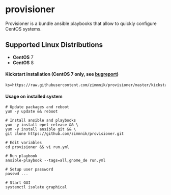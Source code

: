 # provisioner

Provisioner is a bundle ansible playbooks that allow to quickly configure CentOS systems.

Supported Linux Distributions
-----------------------------

-   **CentOS** 7
-   **CentOS** 8

#### Kickstart installation (CentOS 7 only, see [bugreport](https://bugzilla.redhat.com/show_bug.cgi?id=1712776))

    ks=https://raw.githubusercontent.com/zimmnik/provisioner/master/kickstart/custom.cfg
#### Usage on installed system

    # Update packages and reboot
    yum -y update && reboot

    # Install ansible and playbooks
    yum -y install epel-release && \
    yum -y install ansible git && \
    git clone https://github.com/zimmnik/provisioner.git

    # Edit variables
    cd provisioner && vi run.yml

    # Run playbook
    ansible-playbook --tags=all,gnome_de run.yml
    
    # Setup user password
    passwd ...
    
    # Start GUI
    systemctl isolate graphical
